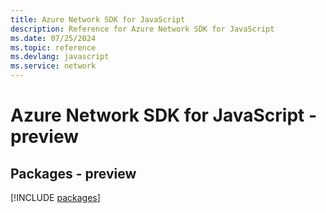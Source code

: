 ```yaml
---
title: Azure Network SDK for JavaScript
description: Reference for Azure Network SDK for JavaScript
ms.date: 07/25/2024
ms.topic: reference
ms.devlang: javascript
ms.service: network
---
```

# Azure Network SDK for JavaScript - preview
## Packages - preview
[!INCLUDE [packages](network-index.md)]